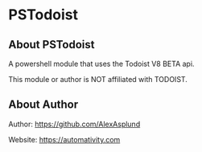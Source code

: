 # PSTodoist
## About PSTodoist
 A powershell module that uses the Todoist V8 BETA api.

 This module or author is NOT affiliated with TODOIST.

## About Author
Author: https://github.com/AlexAsplund

Website: https://automativity.com



